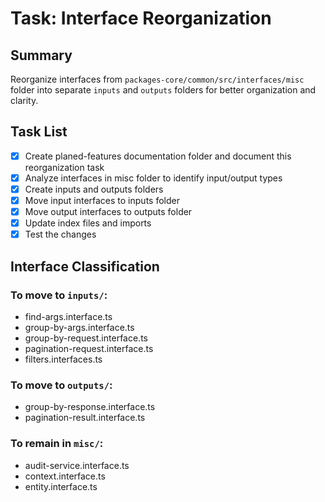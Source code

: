 # Task: Interface Reorganization

## Summary
Reorganize interfaces from `packages-core/common/src/interfaces/misc` folder into separate `inputs` and `outputs` folders for better organization and clarity.

## Task List

- [x] Create planed-features documentation folder and document this reorganization task
- [x] Analyze interfaces in misc folder to identify input/output types
- [x] Create inputs and outputs folders
- [x] Move input interfaces to inputs folder
- [x] Move output interfaces to outputs folder
- [x] Update index files and imports
- [x] Test the changes

## Interface Classification

### To move to `inputs/`:
- find-args.interface.ts
- group-by-args.interface.ts
- group-by-request.interface.ts
- pagination-request.interface.ts
- filters.interfaces.ts

### To move to `outputs/`:
- group-by-response.interface.ts
- pagination-result.interface.ts

### To remain in `misc/`:
- audit-service.interface.ts
- context.interface.ts
- entity.interface.ts